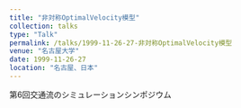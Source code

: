 ```yaml
---
title: "非対称OptimalVelocity模型"
collection: talks
type: "Talk"
permalink: /talks/1999-11-26-27-非対称OptimalVelocity模型
venue: "名古屋大学"
date: 1999-11-26-27
location: "名古屋、日本"
---
```


第6回交通流のシミュレーションシンポジウム
